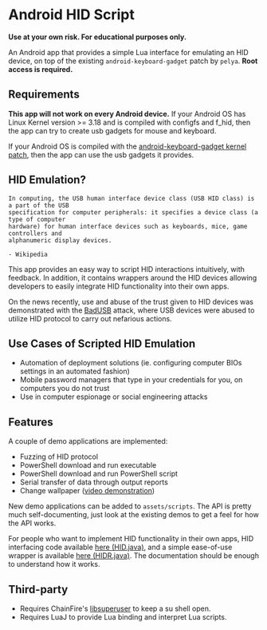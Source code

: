 # Android HID Script

**Use at your own risk. For educational purposes only.**

An Android app that provides a simple Lua interface for emulating an HID device, on top of the existing `android-keyboard-gadget` patch by `pelya`. **Root access is required.**

## Requirements
**This app will not work on every Android device.** If your Android OS has Linux Kernel version >= 3.18 and is compiled with configfs and f_hid, then the app can try to create usb gadgets for mouse and keyboard.

If your Android OS is compiled with the [android-keyboard-gadget kernel patch](https://github.com/pelya/android-keyboard-gadget), then the app can use the usb gadgets it provides.

## HID Emulation?
```
In computing, the USB human interface device class (USB HID class) is a part of the USB 
specification for computer peripherals: it specifies a device class (a type of computer 
hardware) for human interface devices such as keyboards, mice, game controllers and 
alphanumeric display devices.
                                                                      - Wikipedia
```
This app provides an easy way to script HID interactions intuitively, with feedback. In addition, it contains wrappers around the HID devices allowing developers to easily integrate HID functionality into their own apps.

On the news recently, use and abuse of the trust given to HID devices was demonstrated with the [BadUSB](https://www.wired.com/2014/07/usb-security/) attack, where USB devices were abused to utilize HID protocol to carry out nefarious actions.

## Use Cases of Scripted HID Emulation
- Automation of deployment solutions (ie. configuring computer BIOs settings in an automated fashion)
- Mobile password managers that type in your credentials for you, on computers you do not trust
- Use in computer espionage or social engineering attacks

## Features
A couple of demo applications are implemented:
- Fuzzing of HID protocol
- PowerShell download and run executable
- PowerShell download and run PowerShell script
- Serial transfer of data through output reports
- Change wallpaper ([video demonstration](https://my.mixtape.moe/zxerjz.mp4))

New demo applications can be added to `assets/scripts`. The API is pretty much self-documenting, just look at the existing demos to get a feel for how the API works.

For people who want to implement HID functionality in their own apps, HID interfacing code available [here (HID.java)](https://github.com/Netdex/android-hid-script/blob/master/app/src/main/java/cf/netdex/hidfuzzer/hid/HID.java), 
and a simple ease-of-use wrapper is available [here (HIDR.java)](https://github.com/Netdex/android-hid-script/blob/master/app/src/main/java/cf/netdex/hidfuzzer/hid/HIDR.java). The documentation should be enough to understand how it works.

## Third-party
- Requires ChainFire's [libsuperuser](https://github.com/Chainfire/libsuperuser) to keep a su shell open.
- Requires LuaJ to provide Lua binding and interpret Lua scripts.
